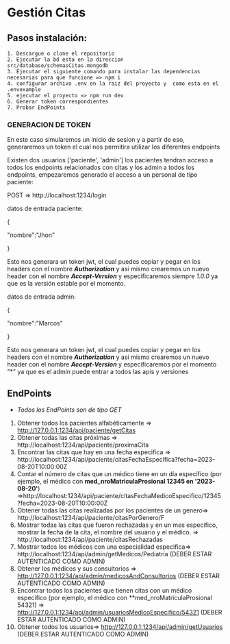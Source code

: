 # Gestión Citas



## Pasos instalación:

    1. Descargue o clone el repositorio
    2. Ejecutar la bd esta en la direccion src/database/schemasCitas.mongodb
    3. Ejecutar el siguiente comando para instalar las dependencias necesarias para que funcione => npm i
    4. configurar archivo .env en la raiz del proyecto y  como esta en el .envexample
    5. ejecutar el proyecto => npm run dev
    6. Generar token correspondientes
    7. Probar EndPoints



### GENERACION DE TOKEN

En este caso simularemos un inicio de sesion y a partir de eso, generaremos un token el cual nos permitira utilizar los diferentes endpoints

Existen dos usuarios ['paciente', 'admin'] los pacientes tendran acceso a todos los endpoints relacionados con citas y los admin a todos los endpoints, empezaremos generado el acceso a un personal de tipo paciente: 

POST => http://localhost:1234/login

datos de entrada paciente: 

{

"nombre":"Jhon"

}

Esto nos generara un token jwt, el cual puedes copiar y pegar en los headers con el nombre ***Authorization*** y  asi mismo crearemos un nuevo header con el nombre ***Accept-Version*** y especificaremos siempre *1.0.0* ya que es la versión estable por el momento.



datos de entrada admin: 

{

"nombre":"Marcos"

}

Esto nos generara un token jwt, el cual puedes copiar y pegar en los headers con el nombre ***Authorization*** y  asi mismo crearemos un nuevo header con el nombre ***Accept-Version*** y especificaremos por el momento "*" ya que es el admin puede entrar a todos las apis y versiones



## EndPoints

- _Todos los EndPoints son de tipo GET_

1. Obtener todos los pacientes alfabéticamente => http://127.0.0.1:1234/api/paciente/getCitas
2. Obtener todas las citas próximas => http://localhost:1234/api/paciente/proximaCita
3. Encontrar las citas que hay en una fecha especifica => http://localhost:1234/api/paciente/citasFechaEspecifica?fecha=2023-08-20T10:00:00Z
4. Contar el número de citas que un médico tiene en un día específico (por ejemplo, el médico con **med_nroMatriculaProsional 12345 en '2023-08-20'**) =>http://localhost:1234/api/paciente/citasFechaMedicoEspecifico/12345?fecha=2023-08-20T10:00:00Z
5. Obtener todas las citas realizadas por los pacientes de un genero=> http://localhost:1234/api/paciente/citasPorGenero/F
6. Mostrar todas las citas que fueron rechazadas y en un mes específico, mostrar la fecha de la cita, el nombre del usuario y el médico. => http://localhost:1234/api/paciente/citasRechazadas
7. Mostrar todos los médicos con una especialidad especifica=> http://localhost:1234/api/admin/getMedicos/Pediatría    (DEBER ESTAR AUTENTICADO COMO ADMIN)
8. Obtener los médicos y sus consultorios => http://127.0.0.1:1234/api/admin/medicosAndConsultorios    (DEBER ESTAR AUTENTICADO COMO ADMIN)
9. Encontrar todos los pacientes que tienen citas con un médico específico (por ejemplo, el médico con **med_nroMatriculaProsional 54321) => http://127.0.0.1:1234/api/admin/usuariosMedicoEspecifico/54321     (DEBER ESTAR AUTENTICADO COMO ADMIN)
10. Obtener todos los usuarios=> http://127.0.0.1:1234/api/admin/getUsuarios   (DEBER ESTAR AUTENTICADO COMO ADMIN)